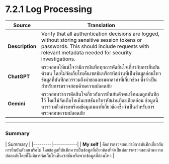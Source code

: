 # 7.2.1 Log Processing


| Source  | Translation |
|---------|------------|
| **Description** | Verify that all authentication decisions are logged, without storing sensitive session tokens or passwords. This should include requests with relevant metadata needed for security investigations. |
| **ChatGPT** | ตรวจสอบให้แน่ใจว่ามีการบันทึกทุกการตัดสินใจเกี่ยวกับการยืนยันตัวตน โดยไม่จัดเก็บโทเค็นเซสชันหรือรหัสผ่านที่เป็นข้อมูลอ่อนไหว ข้อมูลที่บันทึกควรรวมถึงคำขอและเมตาดาทาที่เกี่ยวข้อง ซึ่งจำเป็นสำหรับการตรวจสอบด้านความปลอดภัย |
| **Gemini** | ตรวจสอบว่าการตัดสินใจเกี่ยวกับการยืนยันตัวตนทั้งหมดถูกบันทึกไว้ โดยไม่จัดเก็บโทเค็นเซสชันหรือรหัสผ่านที่ละเอียดอ่อน ข้อมูลนี้ควรรวมถึงคำขอพร้อมข้อมูลเมตาที่เกี่ยวข้องซึ่งจำเป็นสำหรับการตรวจสอบความปลอดภัย |
----

### Summary

| Summary | 
|---------|------------|
| **My self** | คือการตรวจสอบว่ามีการบันทึกเกี่ยวกับการยืนยันตัวตนหรือไม่ โดยข้อมูลที่บันทึกควรเป็นข้อมูลที่เกี่ยวข้องที่จำเป็นต่อการตรวจสอบด้านความปลอดภัยโดยที่ไม่มีการจัดเก็บโทเค็นเซสชันหรือพวกข้อมูลที่อ่อนไหว |
